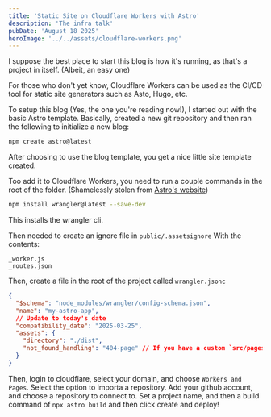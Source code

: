 ```yaml
---
title: 'Static Site on Cloudflare Workers with Astro'
description: 'The infra talk'
pubDate: 'August 18 2025'
heroImage: '../../assets/cloudflare-workers.png'
---
```


I suppose the best place to start this blog is how it's running, as that's a project in itself. (Albeit, an easy one)

For those who don't yet know, Cloudflare Workers can be used as the CI/CD tool for static site generators such as Asto, Hugo, etc. 

To setup this blog (Yes, the one you're reading now!), I started out with the basic Astro template. Basically, created a new git repository and then ran the following to initialize a new blog: 

```bash
npm create astro@latest
```

After choosing to use the blog template, you get a nice little site template created. 

Too add it to Cloudflare Workers, you need to run a couple commands in the root of the folder. (Shamelessly stolen from [Astro's website](https://docs.astro.build/en/guides/deploy/cloudflare/))

```bash 
npm install wrangler@latest --save-dev
````
This installs the wrangler cli.

Then needed to create an ignore file in `public/.assetsignore`
With the contents:
```
_worker.js
_routes.json
```
Then, create a file in the root of the project called `wrangler.jsonc`
```json
{
  "$schema": "node_modules/wrangler/config-schema.json",
  "name": "my-astro-app",
  // Update to today's date
  "compatibility_date": "2025-03-25",
  "assets": {
    "directory": "./dist",
    "not_found_handling": "404-page" // If you have a custom `src/pages/404.astro` page
  }
}
```
Then, login to cloudflare, select your domain, and choose `Workers and Pages`. Select the option to importa a repository. 
Add your github account, and choose a repository to connect to. Set a project name, and then a build command of `npx astro build` and then click create and deploy!